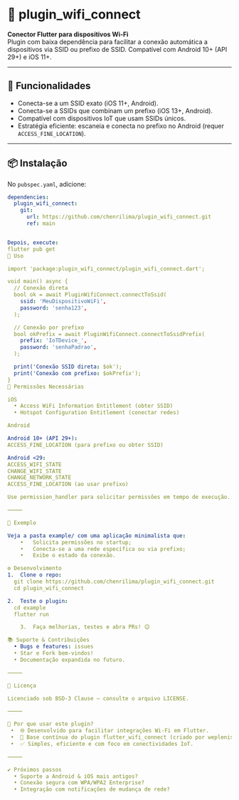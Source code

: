 
  # 🚀 plugin_wifi_connect

**Conector Flutter para dispositivos Wi‑Fi**  
Plugin com baixa dependência para facilitar a conexão automática a dispositivos via SSID ou prefixo de SSID. Compatível com Android 10+ (API 29+) e iOS 11+.

---

## 🎯 Funcionalidades

- Conecta-se a um SSID exato (iOS 11+, Android).
- Conecta-se a SSIDs que combinam um prefixo (iOS 13+, Android).
- Compatível com dispositivos IoT que usam SSIDs únicos.
- Estratégia eficiente: escaneia e conecta no prefixo no Android (requer `ACCESS_FINE_LOCATION`).

---

## 📦 Instalação

No `pubspec.yaml`, adicione:

```yaml
dependencies:
  plugin_wifi_connect:
    git:
      url: https://github.com/chenrilima/plugin_wifi_connect.git
      ref: main


Depois, execute:
flutter pub get
🔧 Uso

import 'package:plugin_wifi_connect/plugin_wifi_connect.dart';

void main() async {
  // Conexão direta
  bool ok = await PluginWifiConnect.connectToSsid(
    ssid: 'MeuDispositivoWiFi',
    password: 'senha123',
  );

  // Conexão por prefixo
  bool okPrefix = await PluginWifiConnect.connectToSsidPrefix(
    prefix: 'IoTDevice_',
    password: 'senhaPadrao',
  );

  print('Conexão SSID direta: $ok');
  print('Conexão com prefixo: $okPrefix');
}
📱 Permissões Necessárias

iOS
  •	Access WiFi Information Entitlement (obter SSID)
  • Hotspot Configuration Entitlement (conectar redes)

Android

Android 10+ (API 29+):
ACCESS_FINE_LOCATION (para prefixo ou obter SSID)

Android <29:
ACCESS_WIFI_STATE
CHANGE_WIFI_STATE
CHANGE_NETWORK_STATE
ACCESS_FINE_LOCATION (ao usar prefixo)

Use permission_handler para solicitar permissões em tempo de execução.

⸻

🧪 Exemplo

Veja a pasta example/ com uma aplicação minimalista que:
	•	Solicita permissões no startup;
	•	Conecta-se a uma rede específica ou via prefixo;
	•	Exibe o estado da conexão.

⚙️ Desenvolvimento
1.	Clone o repo:
  git clone https://github.com/chenrilima/plugin_wifi_connect.git
  cd plugin_wifi_connect

2.	Teste o plugin:
  cd example
  flutter run

	3.	Faça melhorias, testes e abra PRs! 😉

📚 Suporte & Contribuições
  • Bugs e features: issues
  • Star e Fork bem-vindos!
  •	Documentação expandida no futuro.

⸻

📜 Licença

Licenciado sob BSD‑3 Clause — consulte o arquivo LICENSE.

⸻

🧠 Por que usar este plugin?
 •	🌐 Desenvolvido para facilitar integrações Wi‑Fi em Flutter.
 •	🔄 Base contínua do plugin flutter_wifi_connect (criado por weplenish).
 •	✅ Simples, eficiente e com foco em conectividades IoT.

⸻

✔️ Próximos passos
  •	Suporte a Android & iOS mais antigos?
  •	Conexão segura com WPA/WPA2 Enterprise?
  •	Integração com notificações de mudança de rede?
